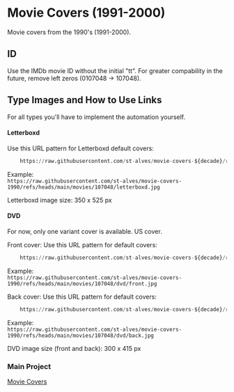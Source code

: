 # Movie Covers (1991-2000)
Movie covers from the 1990's (1991-2000).

## ID
Use the IMDb movie ID without the initial "tt". For greater compability in the future, remove left zeros (0107048 -> 107048).

## Type Images and How to Use Links
For all types you'll have to implement the automation yourself.

#### Letterboxd
Use this URL pattern for Letterboxd default covers:
```python
    https://raw.githubusercontent.com/st-alves/movie-covers-${decade}/refs/heads/main/movies/${movie_id}/letterboxd.jpg"
```

Example: 
<br>```https://raw.githubusercontent.com/st-alves/movie-covers-1990/refs/heads/main/movies/107048/letterboxd.jpg```

Letterboxd image size: 350 x 525 px

#### DVD
For now, only one variant cover is available. US cover.

Front cover:
Use this URL pattern for default covers:
```python
    https://raw.githubusercontent.com/st-alves/movie-covers-${decade}/refs/heads/main/movies/${movie_id}/dvd/front.jpg"
```
Example: 
<br>```https://raw.githubusercontent.com/st-alves/movie-covers-1990/refs/heads/main/movies/107048/dvd/front.jpg```


Back cover:
Use this URL pattern for default covers:
```python
    https://raw.githubusercontent.com/st-alves/movie-covers-${decade}/refs/heads/main/movies/${movie_id}/dvd/back.jpg"
```
Example: 
<br>```https://raw.githubusercontent.com/st-alves/movie-covers-1990/refs/heads/main/movies/107048/dvd/back.jpg```

DVD image size (front and back): 300 x 415 px

### Main Project
[Movie Covers](https://github.com/st-alves/movie-covers)
